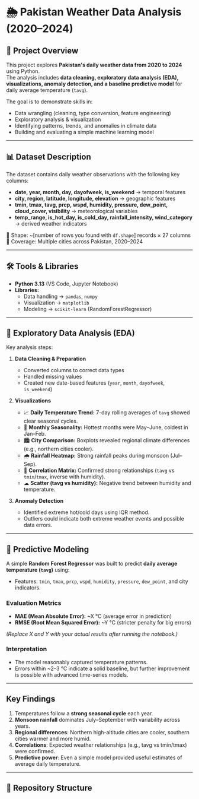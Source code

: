 # 🌦 Pakistan Weather Data Analysis (2020–2024)

## 📌 Project Overview
This project explores **Pakistan's daily weather data from 2020 to 2024** using Python.  
The analysis includes **data cleaning, exploratory data analysis (EDA), visualizations, anomaly detection, and a baseline predictive model** for daily average temperature (`tavg`).  

The goal is to demonstrate skills in:
- Data wrangling (cleaning, type conversion, feature engineering)  
- Exploratory analysis & visualization  
- Identifying patterns, trends, and anomalies in climate data  
- Building and evaluating a simple machine learning model  

---

## 📊 Dataset Description
The dataset contains daily weather observations with the following key columns:

- **date, year, month, day, dayofweek, is_weekend** → temporal features  
- **city, region, latitude, longitude, elevation** → geographic features  
- **tmin, tmax, tavg, prcp, wspd, humidity, pressure, dew_point, cloud_cover, visibility** → meteorological variables  
- **temp_range, is_hot_day, is_cold_day, rainfall_intensity, wind_category** → derived weather indicators  

📏 Shape: ~[number of rows you found with `df.shape`] records × 27 columns  
📍 Coverage: Multiple cities across Pakistan, 2020–2024  

---

## 🛠 Tools & Libraries
- **Python 3.13** (VS Code, Jupyter Notebook)  
- **Libraries:**  
  - Data handling → `pandas`, `numpy`  
  - Visualization → `matplotlib`  
  - Modeling → `scikit-learn` (RandomForestRegressor)  

---

## 🔎 Exploratory Data Analysis (EDA)
Key analysis steps:
1. **Data Cleaning & Preparation**
   - Converted columns to correct data types
   - Handled missing values
   - Created new date-based features (`year`, `month`, `dayofweek`, `is_weekend`)

2. **Visualizations**
   - 📈 **Daily Temperature Trend:** 7-day rolling averages of `tavg` showed clear seasonal cycles.  
   - 📆 **Monthly Seasonality:** Hottest months were May–June, coldest in Jan–Feb.  
   - 🏙 **City Comparison:** Boxplots revealed regional climate differences (e.g., northern cities cooler).  
   - 🌧 **Rainfall Heatmap:** Strong rainfall peaks during monsoon (Jul–Sep).  
   - 🔗 **Correlation Matrix:** Confirmed strong relationships (`tavg` vs `tmin`/`tmax`, inverse with humidity).  
   - ☁ **Scatter (tavg vs humidity):** Negative trend between humidity and temperature.  

3. **Anomaly Detection**
   - Identified extreme hot/cold days using IQR method.  
   - Outliers could indicate both extreme weather events and possible data errors.  

---

## 🤖 Predictive Modeling
A simple **Random Forest Regressor** was built to predict **daily average temperature (`tavg`)** using:
- Features: `tmin`, `tmax`, `prcp`, `wspd`, `humidity`, `pressure`, `dew_point`, and city indicators.  

### Evaluation Metrics
- **MAE (Mean Absolute Error):** ~X °C (average error in prediction)  
- **RMSE (Root Mean Squared Error):** ~Y °C (stricter penalty for big errors)  

*(Replace X and Y with your actual results after running the notebook.)*

### Interpretation
- The model reasonably captured temperature patterns.  
- Errors within ~2–3 °C indicate a solid baseline, but further improvement is possible with advanced time-series models.  

---

## Key Findings
1. Temperatures follow a **strong seasonal cycle** each year.  
2. **Monsoon rainfall** dominates July–September with variability across years.  
3. **Regional differences**: Northern high-altitude cities are cooler, southern cities warmer and more humid.  
4. **Correlations**: Expected weather relationships (e.g., tavg vs tmin/tmax) were confirmed.  
5. **Predictive power**: Even a simple model provided useful estimates of average daily temperature.  

---


## 📂 Repository Structure
